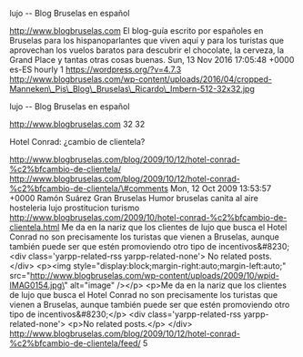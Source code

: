 lujo -- Blog Bruselas en español

http://www.blogbruselas.com El blog-guía escrito por españoles en
Bruselas para los hispanoparlantes que viven aquí y para los turistas
que aprovechan los vuelos baratos para descubrir el chocolate, la
cerveza, la Grand Place y tantas otras cosas buenas. Sun, 13 Nov 2016
17:05:48 +0000 es-ES hourly 1 https://wordpress.org/?v=4.7.3
http://www.blogbruselas.com/wp-content/uploads/2016/04/cropped-Manneken\_Pis\_Blog\_Bruselas\_Ricardo\_Imbern-512-32x32.jpg

lujo -- Blog Bruselas en español

http://www.blogbruselas.com 32 32

Hotel Conrad: ¿cambio de clientela?

http://www.blogbruselas.com/blog/2009/10/12/hotel-conrad-%c2%bfcambio-de-clientela/
http://www.blogbruselas.com/blog/2009/10/12/hotel-conrad-%c2%bfcambio-de-clientela/\#comments
Mon, 12 Oct 2009 13:53:57 +0000 Ramón Suárez Gran Bruselas Humor
bruselas canita al aire hosteleria lujo prostitucion turismo
http://www.blogbruselas.com/2009/10/hotel-conrad-%c2%bfcambio-de-clientela.html
Me da en la nariz que los clientes de lujo que busca el Hotel Conrad no
son precisamente los turistas que vienen a Bruselas, aunque también
puede ser que estén promoviendo otro tipo de incentivos&\#8230;\<div
class=\'yarpp-related-rss yarpp-related-none\'\> No related posts.
\</div\> \<p\>\<img
style=\"display:block;margin-right:auto;margin-left:auto;\"
src=\"http://www.blogbruselas.com/wp-content/uploads/2009/10/wpid-IMAG0154.jpg\"
alt=\"image\" /\>\</p\> \<p\>Me da en la nariz que los clientes de lujo
que busca el Hotel Conrad no son precisamente los turistas que vienen a
Bruselas, aunque también puede ser que estén promoviendo otro tipo de
incentivos&\#8230;\</p\> \<div class=\'yarpp-related-rss
yarpp-related-none\'\> \<p\>No related posts.\</p\> \</div\>
http://www.blogbruselas.com/blog/2009/10/12/hotel-conrad-%c2%bfcambio-de-clientela/feed/
5
